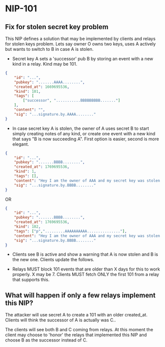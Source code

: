 NIP-101
=======

Fix for stolen secret key problem
----------------------------------

This NIP defines a solution that may be implemented by clients and relays for stolen keys problem. Lets say owner O owns two keys, uses A actively but wants to switch to B in case A is stolen.


- Secret key A sets a 'successor' pub B by storing an event with a new kind in a relay. Kind may be 101.

```json
{
    "id": "...",
    "pubkey": ".......AAAA........",
    "created_at": 1669695536,
    "kind": 101,
    "tags": [
        ["successor", "...........BBBBBBBBB......."]
    ],
    "content": "",
    "sig": "...signature.by.AAAA........"
}
```


- In case secret key A is stolen, the owner of A uses secret B to start simply creating notes of any kind, or create one event with a new kind that says "B is now succeeding A". First option is easier, second is more elegant.


```json
{
    "id": "...",
    "pubkey": ".......BBBB........",
    "created_at": 1769695536,
    "kind": 1,
    "tags": [],
    "content": "Hey I am the owner of AAA and my secret key was stolen. This is my new account",
    "sig": "...signature.by.BBBB........"
}
```

OR

```json
{
    "id": "...",
    "pubkey": ".......BBBB........",
    "created_at": 1769695536,
    "kind": 102,
    "tags": ["p",".........AAAAAAAAAA..............."],
    "content": "Hey I am the owner of AAA and my secret key was stolen. This is my new account!",
    "sig": "...signature.by.BBBB........"
}
```


- Clients see B is active and show a warning that A is now stolen and B is the new one. Clients update the follows.

- Relays MUST block 101 events that are older than X days for this to work properly.  X may be 7.  Clients MUST fetch ONLY the first 101 from a relay that supports this.


What will happen if only a few relays implement this NIP?
---------------------------------------------------------

The attacker will use secret A to create a 101 with an older created_at. Clients will think the successor of A is actually was C..

The clients will see both B and C coming from relays. At this moment the client may choose to 'honor' the relays that implemented this NIP and choose B as the successor instead of C.
